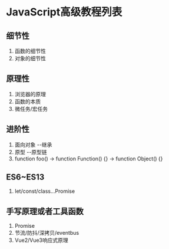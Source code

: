 # JavaScript高级教程列表

## 细节性

1. 函数的细节性
2. 对象的细节性

## 原理性

1. 浏览器的原理
2. 函数的本质
3. 微任务/宏任务

## 进阶性

1. 面向对象 --继承
2. 原型 --原型链
3. function foo() -> function Function() {} -> function Object() {}

## ES6~ES13

1. let/const/class...Promise

## 手写原理或者工具函数

1. Promise
2. 节流/防抖/深拷贝/eventbus
3. Vue2/Vue3响应式原理